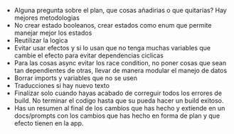 - Alguna pregunta sobre el plan, que cosas añadirias o que quitarías? Hay mejores metodologias
- No crear estado booleanos, crear estados como enum que permite manejar mejor los estados 
- Reutilizar la logica
- Evitar usar efectos y si lo usan que no tenga muchas variables que cambie el efecto para evitar dependencias ciclicas
- Para las cosas async evitar los race condition, no poner cosas que sean tan dependientes de otras, llevar de manera modular el manejo de datos
- Borrar imports y variables que no se usen
- Traducciones si hay nuevo texto
- Finalizar solo cuando hayas acabado de correguir todos los errores de build. No terminar el codigo hasta que su pueda hacer un build exitoso.
- Has un resumen al final de los cambios que has hecho y extiende en un docs/prompts con los cambios que has hecho en forma de plan y que efecto tienen en la app.